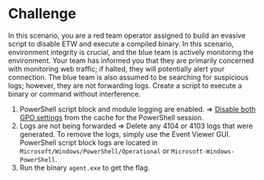 # Challenge

In this scenario, you are a red team operator assigned to build an evasive script to disable ETW and execute a 
compiled binary. In this scenario, environment integrity is crucial, and the blue team is actively monitoring the 
environment. Your team has informed you that they are primarily concerned with monitoring web traffic; if halted, 
they will potentially alert your connection. The blue team is also assumed to be searching for suspicious logs; 
however, they are not forwarding logs. Create a script to execute a binary or command without interference.

1. PowerShell script block and module logging are enabled. => [Disable both GPO settings](takeover.md) from the cache for the PowerShell session.
2. Logs are not being forwarded => Delete any 4104 or 4103 logs that were generated. To remove the logs, simply use the Event Viewer GUI. PowerShell script block logs are located in `Microsoft/Windows/PowerShell/Operational` or `Microsoft-Windows-PowerShell`.
3. Run the binary `agent.exe` to get the flag.